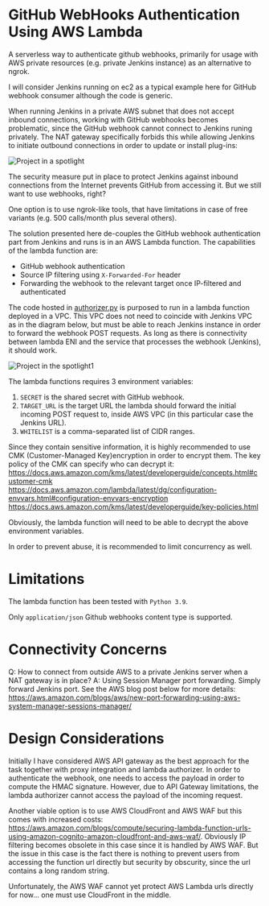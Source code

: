 # GitHub WebHooks Authentication Using AWS Lambda
A serverless way to authenticate github webhooks, primarily for usage with AWS private resources (e.g. private Jenkins instance) as an alternative to ngrok.

I will consider Jenkins running on ec2 as a typical example here for GitHub webhook consumer although the code is generic.

When running Jenkins in a private AWS subnet that does not accept inbound connections, working with GitHub webhooks becomes problematic, since the GitHub webhook cannot connect to Jenkins runing privately. The NAT gateway specifically forbids this while allowing Jenkins to initiate outbound connections in order to update or install plug-ins:

![Project in a spotlight](https://github.com/lepadatu/aws-github-webhook-authentification/assets/16731864/92de8a2a-2b7f-496e-a2a2-dcf68ab652fd)

The security measure put in place to protect Jenkins against inbound connections from the Internet prevents GitHub from accessing it. But we still want to use webhooks, right?

One option is to use ngrok-like tools, that have limitations in case of free variants (e.g. 500 calls/month plus several others).

The solution presented here de-couples the GitHub webhook authentication part from Jenkins and runs is in an AWS Lambda function. The capabilities of the lambda function are:

- GitHub webhook authentication
- Source IP filtering using `X-Forwarded-For` header
- Forwarding the webhook to the relevant target once IP-filtered and authenticated

The code hosted in [authorizer.py](authorizer.py) is purposed to run in a lambda function deployed in a VPC. This VPC does not need to coincide with Jenkins VPC as in the diagram below, but must be able to reach Jenkins instance in order to forward the webhook POST requests. As long as there is connectivity between lambda ENI and the service that processes the webhook (Jenkins), it should work.

![Project in the spotlight1](https://github.com/lepadatu/aws-github-webhook-authentification/assets/16731864/abf32bfa-7877-4e44-80a9-89488d836089)


The lambda functions requires 3 environment variables:
1. `SECRET` is the shared secret with GitHub webhook.
2. `TARGET_URL` is the target URL the lambda should forward the initial incoming POST request to, inside AWS VPC (in this particular case the Jenkins URL).
3. `WHITELIST` is a comma-separated list of CIDR ranges.

Since they contain sensitive information, it is highly recommended to use CMK (Customer-Managed Key)encryption in order to encrypt them. The key policy of the CMK can specify who can decrypt it:
https://docs.aws.amazon.com/kms/latest/developerguide/concepts.html#customer-cmk
https://docs.aws.amazon.com/lambda/latest/dg/configuration-envvars.html#configuration-envvars-encryption
https://docs.aws.amazon.com/kms/latest/developerguide/key-policies.html

Obviously, the lambda function will need to be able to decrypt the above environment variables.

In order to prevent abuse, it is recommended to limit concurrency as well.

# Limitations

The lambda function has been tested with `Python 3.9`.

Only `application/json` Github webhooks content type is supported.

# Connectivity Concerns
Q: How to connect from outside AWS to a private Jenkins server when a NAT gateway is in place?
A: Using Session Manager port forwarding. Simply forward Jenkins port. See the AWS blog post below for more details:
https://aws.amazon.com/blogs/aws/new-port-forwarding-using-aws-system-manager-sessions-manager/


# Design Considerations
Initially I have considered AWS API gateway as the best approach for the task together with proxy integration and lambda authorizer. In order to authenticate the webhook, one needs to access the payload in order to compute the HMAC signature. However, due to API Gateway limitations, the lambda authorizer cannot access the payload of the incoming request. 

Another viable option is to use AWS CloudFront and AWS WAF but this comes with increased costs: https://aws.amazon.com/blogs/compute/securing-lambda-function-urls-using-amazon-cognito-amazon-cloudfront-and-aws-waf/. Obviously IP filtering becomes obsolete in this case since it is handled by AWS WAF. But the issue in this case is the fact there is nothing to prevent users from accessing the function url directly but security by obscurity, since the url contains a long random string.

Unfortunately, the AWS WAF cannot yet protect AWS Lambda urls directly for now... one must use CloudFront in the middle.
